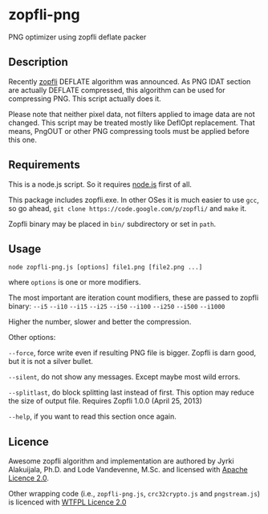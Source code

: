 zopfli-png
==========

PNG optimizer using zopfli deflate packer

Description
-----------

Recently [zopfli](https://code.google.com/p/zopfli/) DEFLATE algorithm was announced.
As PNG IDAT section are actually DEFLATE compressed, this algorithm can be used for
compressing PNG. This script actually does it.

Please note that neither pixel data, not filters applied to image data are not changed.
This script may be treated mostly like DeflOpt replacement. That means, PngOUT or other
PNG compressing tools must be applied before this one.

Requirements
------------

This is a node.js script. So it requires [node.js](http://nodejs.org/) first of all.

This package includes zopfli.exe. In other OSes it is much easier to use `gcc`, so go ahead,
`git clone https://code.google.com/p/zopfli/` and `make` it.

Zopfli binary may be placed in `bin/` subdirectory or set in `path`.

Usage
-----

`node zopfli-png.js [options] file1.png [file2.png ...]`

where `options` is one or more modifiers.

The most important are iteration count modifiers, these are passed to zopfli binary:
`--i5`
`--i10`
`--i15`
`--i25`
`--i50`
`--i100`
`--i250`
`--i500`
`--i1000`

Higher the number, slower and better the compression.

Other options:

`--force`, force write even if resulting PNG file is bigger. Zopfli is darn good, but it is not a silver bullet.

`--silent`, do not show any messages. Except maybe most wild errors.

`--splitlast`, do block splitting last instead of first. This option may reduce the size of output file. Requires Zopfli 1.0.0 (April 25, 2013)

`--help`, if you want to read this section once again.


Licence
-------

Awesome zopfli algorithm and implementation are authored by Jyrki Alakuijala, Ph.D.
and Lode Vandevenne, M.Sc. and licensed with [Apache Licence 2.0](http://www.apache.org/licenses/LICENSE-2.0).

Other wrapping code (i.e., `zopfli-png.js`, `crc32crypto.js` and `pngstream.js`)
is licenced with [WTFPL Licence 2.0](http://www.wtfpl.net/txt/copying/)
